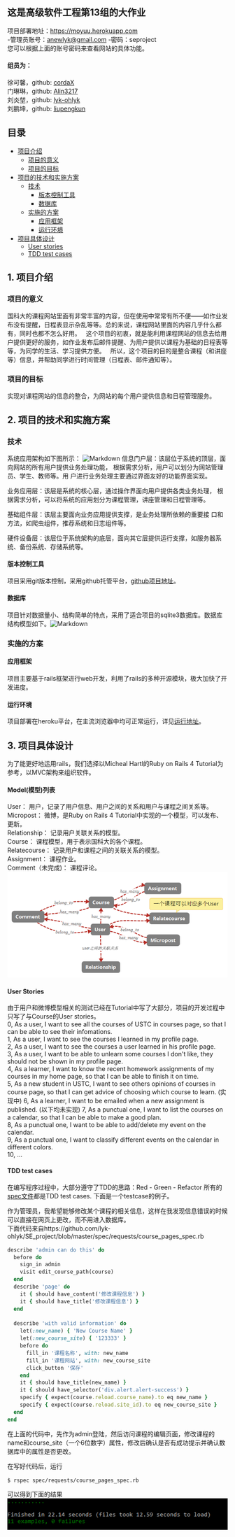 ## 这是高级软件工程第13组的大作业
项目部署地址：https://moyuu.herokuapp.com  
-管理员账号：anewlyk@gmail.com -密码：seproject  
您可以根据上面的账号密码来查看网站的具体功能。  

#### 组员为：
徐可馨，github: [cordaX](https://github.com/cordaX)  
门琳琳，github: [Alin3217](https://github.com/Alin3217)  
刘炎堃，github: [lyk-ohlyk](https://github.com/lyk-ohlyk)  
刘鹏坤，github: [liupengkun](https://github.com/liupengkun)  

## 目录

* [项目介绍](#1-%E9%A1%B9%E7%9B%AE%E4%BB%8B%E7%BB%8D)  
  * [项目的意义](#%E9%A1%B9%E7%9B%AE%E7%9A%84%E6%84%8F%E4%B9%89)  
  * [项目的目标](%E9%A1%B9%E7%9B%AE%E7%9A%84%E7%9B%AE%E6%A0%87)  
* [项目的技术和实施方案](#2-%E9%A1%B9%E7%9B%AE%E7%9A%84%E6%8A%80%E6%9C%AF%E5%92%8C%E5%AE%9E%E6%96%BD%E6%96%B9%E6%A1%88)  
  * [技术](#%E6%8A%80%E6%9C%AF)  
    * [版本控制工具](#%E7%89%88%E6%9C%AC%E6%8E%A7%E5%88%B6%E5%B7%A5%E5%85%B7)  
    * [数据库](#%E6%95%B0%E6%8D%AE%E5%BA%93)  
  * [实施的方案](#%E5%AE%9E%E6%96%BD%E7%9A%84%E6%96%B9%E6%A1%88)  
    * [应用框架](#%E5%BA%94%E7%94%A8%E6%A1%86%E6%9E%B6)  
    * [运行环境](#%E8%BF%90%E8%A1%8C%E7%8E%AF%E5%A2%83)  
* [项目具体设计](#3-%E9%A1%B9%E7%9B%AE%E5%85%B7%E4%BD%93%E8%AE%BE%E8%AE%A1)  
  * [User stories](#user-stories)  
  * [TDD test cases](#tdd-test-cases)  


## 1. 项目介绍
### 项目的意义
国科大的课程网站里面有非常丰富的内容，但在使用中常常有所不便——如作业发布没有提醒，日程表显示杂乱等等。总的来说，课程网站里面的内容几乎什么都有，同时也都不怎么好用。  
这个项目的初衷，就是能利用课程网站的信息去给用户提供更好的服务，如作业发布后邮件提醒、为用户提供以课程为基础的日程表等等，为同学的生活、学习提供方便。  
所以，这个项目的目的是整合课程（和讲座等）信息，并帮助同学进行时间管理（日程表、邮件通知等）。

### 项目的目标
实现对课程网站的信息的整合，为网站的每个用户提供信息和日程管理服务。

## 2. 项目的技术和实施方案
### 技术
系统应用架构如下图所示：
![Markdown](http://i4.bvimg.com/630972/4fb6ab85e04820fd.png)
信息门户层：该层位于系统的顶层，面向网站的所有用户提供业务处理功能，
根据需求分析，用户可以划分为网站管理员、学生、教师等。用
户进行业务处理主要通过界面友好的功能界面实现。
 
业务应用层：该层是系统的核心层，通过操作界面向用户提供各类业务处理，
根据需求分析，可以将系统的应用划分为课程管理，讲座管理和日程管理等。
 
基础组件层：该层主要面向业务应用提供支撑，是业务处理所依赖的重要接
口和方法，如爬虫组件，推荐系统和日志组件等。
 
硬件设备层：该层位于系统架构的底层，面向其它层提供运行支撑，如服务器系统、备份系统、存储系统等。
#### 版本控制工具
项目采用git版本控制，采用github托管平台，[github项目地址](https://github.com/lyk-ohlyk/SE_project)。
#### 数据库
项目针对数据量小、结构简单的特点，采用了适合项目的sqlite3数据库。数据库结构模型如下。![Markdown](http://i2.bvimg.com/630972/0c797677ce5365d6.png)

### 实施的方案
#### 应用框架
项目主要基于rails框架进行web开发，利用了rails的多种开源模块，极大加快了开发进度。
#### 运行环境
项目部署在heroku平台，在主流浏览器中均可正常运行，详见[运行地址](https://moyuu.herokuapp.com/)。
## 3. 项目具体设计
为了能更好地运用rails，我们选择以Micheal Hartl的Ruby on Rails 4 Tutorial为参考，以MVC架构来组织软件。
#### Model(模型)列表
User： 用户，记录了用户信息、用户之间的关系和用户与课程之间关系等。  
Micropost： 微博，是Ruby on Rails 4 Tutorial中实现的一个模型，可以发布、更新。  
Relationship： 记录用户关联关系的模型。  
Course： 课程模型，用于表示国科大的各个课程。  
Relatecourse： 记录用户和课程之间的关联关系的模型。  
Assignment： 课程作业。  
Comment（未完成)： 课程评论。
![Markdown](https://raw.githubusercontent.com/lyk-ohlyk/SE_project/master/Doc/Model.png)

#### User Stories
由于用户和微博模型相关的测试已经在Tutorial中写了大部分，项目的开发过程中只写了与Course的User stories。  
0, As a user, I want to see all the courses of USTC in courses page, so that I can be able to see their infomations.  
1, As a user, I want to see the courses I learned in my profile page.  
2, As a user, I want to see the courses a user learned in his profile page.  
3, As a user, I want to be able to unlearn some courses I don't like, they should not be shown in my profile page.  
4, As a learner, I want to know the recent homework assignments of my courses in my home page, so that I can be able to finish it on time.  
5, As a new student in USTC, I want to see others opinions of courses in course page, so that I can get advice of choosing which course to learn.  (实现中)
6, As a learner, I want to be emailed when a new assignment is published. (以下均未实现)
7, As a punctual one, I want to list the courses on a calendar, so that I can be able to make a good plan.  
8, As a punctual one, I want to be able to add/delete my event on the calendar.  
9, As a punctual one, I want to classify different events on the calendar in different colors.  
10, ...
#### TDD test cases
在编写程序过程中，大部分遵守了TDD的思路：Red - Green - Refactor
所有的[spec文件](https://github.com/lyk-ohlyk/SE_project/tree/master/spec)都是TDD test cases.
下面是一个testcase的例子。  
  
作为管理员，我希望能够修改某个课程的相关信息，这样在我发现信息错误的时候可以直接在网页上更改，而不用进入数据库。  
下面代码来自https://github.com/lyk-ohlyk/SE_project/blob/master/spec/requests/course_pages_spec.rb  
```ruby
describe 'admin can do this' do
  before do
    sign_in admin
    visit edit_course_path(course)
  end
  describe 'page' do
    it { should have_content('修改课程信息') }
    it { should have_title('修改课程信息') }
  end

  describe 'with valid information' do
    let(:new_name) { 'New Course Name' }
    let(:new_course_site) { '123333' }
    before do
      fill_in '课程名称', with: new_name
      fill_in '课程网站', with: new_course_site
      click_button '保存'
    end
    it { should have_title(new_name) }
    it { should have_selector('div.alert.alert-success') }
    specify { expect(course.reload.course_name).to eq new_name }
    specify { expect(course.reload.site_id).to eq new_course_site }
  end
end
```

在上面的代码中，先作为admin登陆，然后访问课程的编辑页面，修改课程的name和course_site（一个6位数字）属性，修改后确认是否有成功提示并确认数据库中的属性是否更改。

在写好代码后，运行
```shell
$ rspec spec/requests/course_pages_spec.rb
```
可以得到下面的结果  
![Markdonw](https://raw.githubusercontent.com/lyk-ohlyk/SE_project/master/Doc/rspec%E6%88%AA%E5%9B%BE.png)

